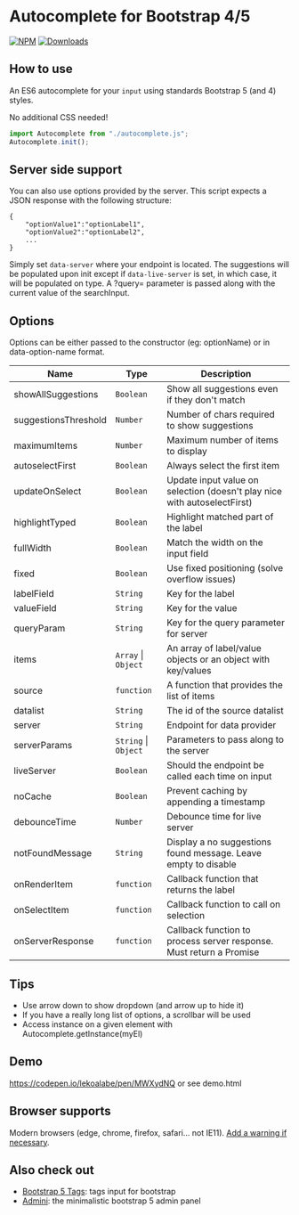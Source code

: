 # Autocomplete for Bootstrap 4/5

[![NPM](https://nodei.co/npm/bootstrap5-autocomplete.png?mini=true)](https://nodei.co/npm/bootstrap5-autocomplete/)
[![Downloads](https://img.shields.io/npm/dt/bootstrap5-autocomplete.svg)](https://www.npmjs.com/package/bootstrap5-autocomplete)

## How to use

An ES6 autocomplete for your `input` using standards Bootstrap 5 (and 4) styles.

No additional CSS needed!

```js
import Autocomplete from "./autocomplete.js";
Autocomplete.init();
```

## Server side support

You can also use options provided by the server. This script expects a JSON response with the following structure:

```
{
    "optionValue1":"optionLabel1",
    "optionValue2":"optionLabel2",
    ...
}
```

Simply set `data-server` where your endpoint is located. The suggestions will be populated upon init except if `data-live-server` is set, in which case, it will be populated on type. A ?query= parameter is passed along with the current value of the searchInput.

## Options

Options can be either passed to the constructor (eg: optionName) or in data-option-name format.

| Name                 | Type                                       | Description                                                              |
| -------------------- | ------------------------------------------ | ------------------------------------------------------------------------ |
| showAllSuggestions   | <code>Boolean</code>                       | Show all suggestions even if they don't match                            |
| suggestionsThreshold | <code>Number</code>                        | Number of chars required to show suggestions                             |
| maximumItems         | <code>Number</code>                        | Maximum number of items to display                                       |
| autoselectFirst      | <code>Boolean</code>                       | Always select the first item                                             |
| updateOnSelect       | <code>Boolean</code>                       | Update input value on selection (doesn't play nice with autoselectFirst) |
| highlightTyped       | <code>Boolean</code>                       | Highlight matched part of the label                                      |
| fullWidth            | <code>Boolean</code>                       | Match the width on the input field                                       |
| fixed                | <code>Boolean</code>                       | Use fixed positioning (solve overflow issues)                            |
| labelField           | <code>String</code>                        | Key for the label                                                        |
| valueField           | <code>String</code>                        | Key for the value                                                        |
| queryParam           | <code>String</code>                        | Key for the query parameter for server                                   |
| items                | <code>Array</code> \| <code>Object</code>  | An array of label/value objects or an object with key/values             |
| source               | <code>function</code>                      | A function that provides the list of items                               |
| datalist             | <code>String</code>                        | The id of the source datalist                                            |
| server               | <code>String</code>                        | Endpoint for data provider                                               |
| serverParams         | <code>String</code> \| <code>Object</code> | Parameters to pass along to the server                                   |
| liveServer           | <code>Boolean</code>                       | Should the endpoint be called each time on input                         |
| noCache              | <code>Boolean</code>                       | Prevent caching by appending a timestamp                                 |
| debounceTime         | <code>Number</code>                        | Debounce time for live server                                            |
| notFoundMessage      | <code>String</code>                        | Display a no suggestions found message. Leave empty to disable           |
| onRenderItem         | <code>function</code>                      | Callback function that returns the label                                 |
| onSelectItem         | <code>function</code>                      | Callback function to call on selection                                   |
| onServerResponse     | <code>function</code>                      | Callback function to process server response. Must return a Promise      |

## Tips

- Use arrow down to show dropdown (and arrow up to hide it)
- If you have a really long list of options, a scrollbar will be used
- Access instance on a given element with Autocomplete.getInstance(myEl)

## Demo

https://codepen.io/lekoalabe/pen/MWXydNQ or see demo.html

## Browser supports

Modern browsers (edge, chrome, firefox, safari... not IE11). [Add a warning if necessary](https://github.com/lekoala/nomodule-browser-warning.js/).

## Also check out

- [Bootstrap 5 Tags](https://github.com/lekoala/bootstrap5-tags): tags input for bootstrap
- [Admini](https://github.com/lekoala/admini): the minimalistic bootstrap 5 admin panel

